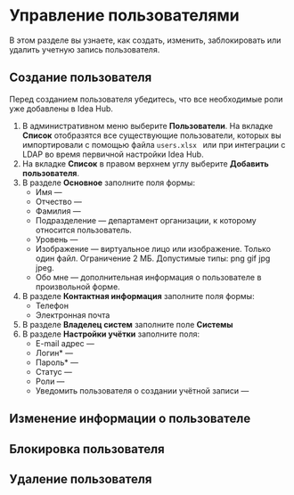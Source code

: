 # Управление пользователями

В этом разделе вы узнаете, как создать, изменить, заблокировать или удалить учетную запись пользователя.

## Создание пользователя

Перед созданием пользователя убедитесь, что все необходимые роли уже добавлены в Idea Hub.

1. В административном меню выберите **Пользователи**. На вкладке **Список** отобразятся все существующие пользователи, которых вы импортировали с помощью файла `users.xlsx ` или при интеграции с LDAP во время первичной настройки Idea Hub.
1. На вкладке **Список** в правом верхнем углу выберите **Добавить пользователя**.
1. В разделе **Основное** заполните поля формы:
   * Имя —
   * Отчество —
   * Фамилия —
   * Подразделение — департамент организации, к которому относится пользователь.
   * Уровень — 
   * Изображение — виртуальное лицо или изображение. Только один файл. Ограничение 2 МБ. Допустимые типы: png gif jpg jpeg.
   * Обо мне — дополнительная информация о пользователе в произвольной форме.
1. В разделе **Контактная информация** заполните поля формы:
   * Телефон
   * Электронная почта
1. В разделе **Владелец систем** заполните поле **Системы**
1. В разделе **Настройки учётки** заполните поля:
   * E-mail адрес — 
   * Логин\* —  
   * Пароль\* — 
   * Статус — 
   * Роли —
   * Уведомить пользователя о создании учётной записи — 
   

## Изменение информации о пользователе 



## Блокировка пользователя



## Удаление пользователя


